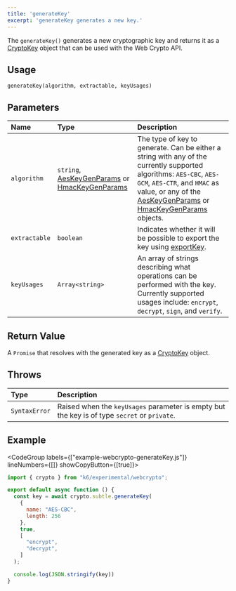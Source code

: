 ```yaml
---
title: 'generateKey'
excerpt: 'generateKey generates a new key.'
---
```


The `generateKey()` generates a new cryptographic key and returns it as a [CryptoKey](/javascript-api/k6-experimental/webcrypto/cryptokey) object that can be used with the Web Crypto API.

## Usage

```
generateKey(algorithm, extractable, keyUsages)
```

## Parameters

| Name          | Type                                                  | Description                                                                                                                                                                                                                  |
| :------------ | :---------------------------------------------------- | :--------------------------------------------------------------------------------------------------------------------------------------------------------------------------------------------------------------------------- |
| `algorithm`   | `string`, [AesKeyGenParams](/javascript-api/k6-experimental/webcrypto/aeskeygenparams) or [HmacKeyGenParams](/javascript-api/k6-experimental/webcrypto/hmackeygenparams) | The type of key to generate. Can be either a string with any of the currently supported algorithms: `AES-CBC`, `AES-GCM`, `AES-CTR`, and `HMAC` as value, or any of the [AesKeyGenParams](/javascript-api/k6-experimental/webcrypto/aeskeygenparams) or [HmacKeyGenParams](/javascript-api/k6-experimental/webcrypto/hmackeygenparams) objects. |
| `extractable` | `boolean`                                             | Indicates whether it will be possible to export the key using [exportKey](/javascript-api/k6-experimental/webcrypto/subtlecrypto/exportkey).                                                                                 |
| `keyUsages`   | `Array<string>`                                       | An array of strings describing what operations can be performed with the key. Currently supported usages include: `encrypt`, `decrypt`, `sign`, and `verify`.                                                                |

## Return Value

A `Promise` that resolves with the generated key as a [CryptoKey](/javascript-api/k6-experimental/webcrypto/cryptokey) object.

## Throws

| Type          | Description                                                                                  |
| :------------ | :------------------------------------------------------------------------------------------- |
| `SyntaxError` | Raised when the `keyUsages` parameter is empty but the key is of type `secret` or `private`. |

## Example

<CodeGroup labels={["example-webcrypto-generateKey.js"]} lineNumbers={[]} showCopyButton={[true]}>

```javascript
import { crypto } from "k6/experimental/webcrypto";

export default async function () {
  const key = await crypto.subtle.generateKey(
    {
      name: "AES-CBC",
      length: 256
    },
    true,
    [
      "encrypt",
      "decrypt",
    ]
  );

  console.log(JSON.stringify(key))
}
```

</CodeGroup>